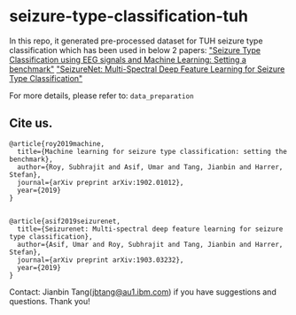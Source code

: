 # seizure-type-classification-tuh

In this repo, it generated pre-processed dataset for TUH seizure type classification which has been used in below 2 papers:
["Seizure Type Classification using EEG signals and Machine Learning: Setting a benchmark"](https://arxiv.org/abs/1902.01012)
["SeizureNet: Multi-Spectral Deep Feature Learning for Seizure Type Classification"](https://arxiv.org/abs/1903.03232)

For more details, please refer to: `data_preparation`

## Cite us. 

```
@article{roy2019machine,
  title={Machine learning for seizure type classification: setting the benchmark},
  author={Roy, Subhrajit and Asif, Umar and Tang, Jianbin and Harrer, Stefan},
  journal={arXiv preprint arXiv:1902.01012},
  year={2019}
}


@article{asif2019seizurenet,
  title={Seizurenet: Multi-spectral deep feature learning for seizure type classification},
  author={Asif, Umar and Roy, Subhrajit and Tang, Jianbin and Harrer, Stefan},
  journal={arXiv preprint arXiv:1903.03232},
  year={2019}
}

```

Contact: Jianbin Tang(jbtang@au1.ibm.com) if you have suggestions and questions. Thank you!